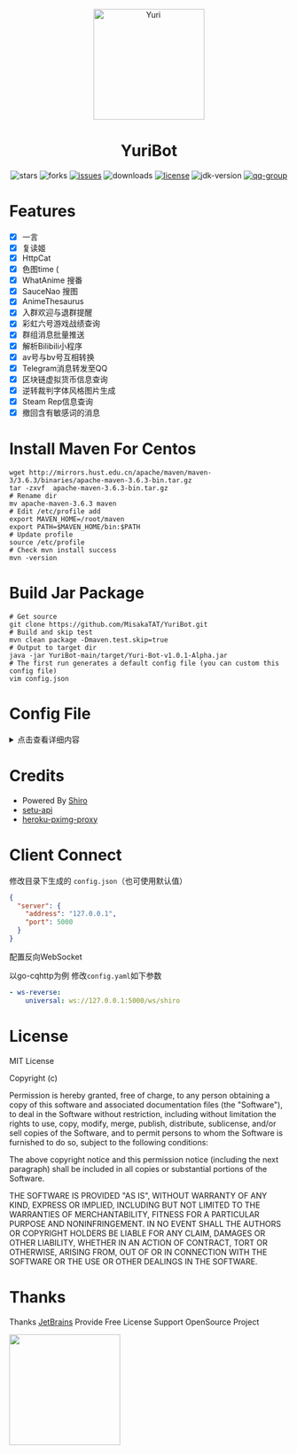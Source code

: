 <p align="center">
  <a href="https://mikuac.com/archives/675"><img src="https://mikuac.com/images/yuri.jpg" width="200" height="200" alt="Yuri"></a>
</p>

<div align="center">

# YuriBot

</div>

<p align="center">
    <img src="https://img.shields.io/github/stars/MisakaTAT/YuriBot?style=flat-square" alt="stars">
    <img src="https://img.shields.io/github/forks/MisakaTAT/YuriBot?style=flat-square" alt="forks">
    <a href="https://github.com/MisakaTAT/YuriBot/issues"><img src="https://img.shields.io/github/issues/MisakaTAT/YuriBot?style=flat-square" alt="issues"></a>
    <img src="https://img.shields.io/github/downloads/MisakaTAT/YuriBot/total?style=flat-square?style=flat-square" alt="downloads">
    <a href="https://github.com/MisakaTAT/YuriBot/blob/main/LICENSE"><img src="https://img.shields.io/github/license/MisakaTAT/YuriBot?style=flat-square" alt="license"></a>
    <img src="https://img.shields.io/badge/jdk-15+-brightgreen.svg?style=flat-square" alt="jdk-version">
    <a href="https://qm.qq.com/cgi-bin/qm/qr?k=Fl3-G9irYp84ng7LAFlTvqrOGIFHdufR&jump_from=webapi"><img src="https://img.shields.io/badge/QQ群-204219849-brightgreen.svg?style=flat-square" alt="qq-group"></a>
</p>

# Features
- [x] 一言
- [x] 复读姬
- [x] HttpCat
- [x] 色图time (
- [x] WhatAnime 搜番
- [x] SauceNao 搜图
- [x] AnimeThesaurus
- [x] 入群欢迎与退群提醒
- [x] 彩虹六号游戏战绩查询
- [x] 群组消息批量推送
- [x] 解析Bilibili小程序
- [x] av号与bv号互相转换
- [x] Telegram消息转发至QQ
- [x] 区块链虚拟货币信息查询
- [x] 逆转裁判字体风格图片生成
- [x] Steam Rep信息查询
- [x] 撤回含有敏感词的消息

# Install Maven For Centos
```shell
wget http://mirrors.hust.edu.cn/apache/maven/maven-3/3.6.3/binaries/apache-maven-3.6.3-bin.tar.gz
tar -zxvf  apache-maven-3.6.3-bin.tar.gz
# Rename dir
mv apache-maven-3.6.3 maven
# Edit /etc/profile add
export MAVEN_HOME=/root/maven
export PATH=$MAVEN_HOME/bin:$PATH
# Update profile
source /etc/profile
# Check mvn install success
mvn -version
```

# Build Jar Package
```shell
# Get source
git clone https://github.com/MisakaTAT/YuriBot.git
# Build and skip test
mvn clean package -Dmaven.test.skip=true
# Output to target dir
java -jar YuriBot-main/target/Yuri-Bot-v1.0.1-Alpha.jar
# The first run generates a default config file (you can custom this config file)
vim config.json
```
# Config File
<details>
<summary>点击查看详细内容</summary>
<pre><code>  
// 这是一个配置文件示例，首次运行将在目录下生成config.json，请根据实际需求修改
{
    "server": {
        // 运行地址
        "address": "127.0.0.1",
        // 运行端口
        "port": 5000
    },
    // 一言
    "hitokoto": {
        // 冷却时间，单位秒
        "cdTime": 10
    },
    "bot": {
        // Bot名
        "botName": "悠里",
        // 管理员QQ
        "adminId": 0,
        // Bot QQ
        "selfId": 0
    },
    "prefix": {
        // 指令前缀
        "prefix": "."
    },
    "setu": {
        // 色图ApiKey
        "apiKey": "Api Key Value",
        // 冷却时间，单位秒
        "cdTime": 120,
        // 撤回时间，单位秒
        "delTime": 30,
        // 每日上限
        "maxGet": 15
    },
    "repeat": {
        // 复读阈值
     "randomCountSize": 5
    },
    "telegram": {
        // Telegram api反代地址，请反代 https://api.telegram.org，如果同时设置了baseUrl和proxy，将优先使用baseUrl
        "baseUrl": "",
        // 是否启用代理
        "enableProxy": false,
        // 代理地址
        "proxyHost": "127.0.0.1",
        // 代理端口
        "proxyPort": 7890,
        // Bot名
        "botName": "Bot Name Value",
        // Bot Token
        "botToken": "Bot Token Value"
    },
    "banUtils": {
        // 搜图搜番时间阈值，单位秒
        "limitTime": 30,
        // 时间阈值最大发送图片数量
        "limitCount": 10
    },
    "sauceNao": {
        // SauceNao Api Key
        "apiKey": "Api Key Value"
    }
}
</code></pre>
</details>

# Credits
* Powered By [Shiro](https://github.com/MisakaTAT/Shiro)
* [setu-api](https://api.lolicon.app/#/setu)
* [heroku-pximg-proxy](https://github.com/Tsuk1ko/heroku-pximg-proxy)

# Client Connect
修改目录下生成的 `config.json`（也可使用默认值）
```json
{
  "server": {
    "address": "127.0.0.1",
    "port": 5000
  }
}
```
配置反向WebSocket

以go-cqhttp为例 修改`config.yaml`如下参数
```yaml
- ws-reverse:
    universal: ws://127.0.0.1:5000/ws/shiro
```

# License
MIT License

Copyright (c) <year> <copyright holders>

Permission is hereby granted, free of charge, to any person obtaining a copy of this software and associated documentation files (the "Software"), to deal in the Software without restriction, including without limitation the rights to use, copy, modify, merge, publish, distribute, sublicense, and/or sell copies of the Software, and to permit persons to whom the Software is furnished to do so, subject to the following conditions:

The above copyright notice and this permission notice (including the next paragraph) shall be included in all copies or substantial portions of the Software.

THE SOFTWARE IS PROVIDED "AS IS", WITHOUT WARRANTY OF ANY KIND, EXPRESS OR IMPLIED, INCLUDING BUT NOT LIMITED TO THE WARRANTIES OF MERCHANTABILITY, FITNESS FOR A PARTICULAR PURPOSE AND NONINFRINGEMENT. IN NO EVENT SHALL THE AUTHORS OR COPYRIGHT HOLDERS BE LIABLE FOR ANY CLAIM, DAMAGES OR OTHER LIABILITY, WHETHER IN AN ACTION OF CONTRACT, TORT OR OTHERWISE, ARISING FROM, OUT OF OR IN CONNECTION WITH THE SOFTWARE OR THE USE OR OTHER DEALINGS IN THE SOFTWARE.

# Thanks
Thanks [JetBrains](https://www.jetbrains.com/?from=mirai) Provide Free License Support OpenSource Project

[<img src="https://mikuac.com/images/jetbrains-variant-3.png" width="200"/>](https://www.jetbrains.com/?from=mirai)